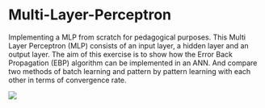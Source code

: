 # Multi-Layer-Perceptron
Implementing a MLP from scratch for pedagogical purposes.
This Multi Layer Perceptron (MLP) consists of an input layer, a hidden layer and an output layer. The aim of this exercise is to show how the Error Back Propagation (EBP) algorithm can be implemented in an ANN. And compare two methods of batch learning and pattern by pattern learning with each other in terms of convergence rate.

![](https://33333.cdn.cke-cs.com/kSW7V9NHUXugvhoQeFaf/images/3bc0e133c05e404a8c77f0eaf11e9d994bad6e89923c2741.png)
